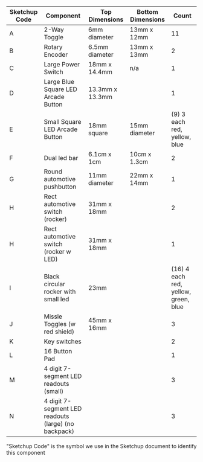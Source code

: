 | Sketchup Code | Component  | Top Dimensions | Bottom Dimensions | Count |
| ------------- | ------------- | ------------- | ------------- | ------------- |
| A | 2-Way Toggle  | 6mm diameter  | 13mm x 12mm | 11 |
| B | Rotary Encoder  | 6.5mm diameter  | 13mm x 13mm | 2 |
| C | Large Power Switch  | 18mm x 14.4mm  | n/a | 1 |
| D | Large Blue Square LED Arcade Button  | 13.3mm x 13.3mm  | | 1 |
| E | Small Square LED Arcade Button  | 18mm square  | 15mm diameter | (9) 3 each red, yellow, blue |
| F | Dual led bar  | 6.1cm x 1cm   | 10cm x 1.3cm | 2 |
| G | Round automotive pushbutton  | 11mm diameter   | 22mm x 14mm | 1 |
| H | Rect automotive switch (rocker)  | 31mm x 18mm   |  | 2 |
| H | Rect automotive switch (rocker w LED)  | 31mm x 18mm   |  | 1 |
| I | Black circular rocker with small led  | 23mm   |  | (16) 4 each red, yellow, green, blue |
| J | Missle Toggles (w red shield)  | 45mm x 16mm   |  | 3 |
| K | Key switches  |   |  | 2 |
| L | 16 Button Pad  |   |  | 1 |
| M | 4 digit 7-segment LED readouts (small)  |   |  | 3 |
| N | 4 digit 7-segment LED readouts (large) (no backpack)  |   |  | 3 |



"Sketchup Code" is the symbol we use in the Sketchup document to identify this component

